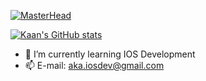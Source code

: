 [![MasterHead](https://user-images.githubusercontent.com/44496296/165897364-4392397d-7791-42d8-9c25-a53a1ad78073.png)
](https://github.com/akaanaydin)

[![Kaan's GitHub stats](https://github-readme-stats.vercel.app/api?username=akaanaydin&show_icons=true)](https://github.com/akaanaydin/github-readme-stats)


- 🌱 I’m currently learning IOS Development
- 📫 E-mail: aka.iosdev@gmail.com
